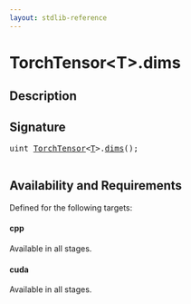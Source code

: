 ```yaml
---
layout: stdlib-reference
---
```


# TorchTensor\<T\>\.dims

## Description





## Signature 

<pre>
<span class="code_keyword">uint</span> <a href="index.md" class="code_type">TorchTensor</a>&lt;<a href="index.md#typeparam-T" class="code_type">T</a>&gt;.<a href="dims.md">dims</a>();

</pre>

## Availability and Requirements

Defined for the following targets:

#### cpp
Available in all stages.

#### cuda
Available in all stages.




<script>
// Fix .md links to .html when on ReadTheDocs
if (window.location.hostname.includes('readthedocs') || 
    window.location.hostname.includes('rtfd.io')) {
  document.addEventListener('DOMContentLoaded', function() {
    const links = document.querySelectorAll('a');
    links.forEach(link => {
      if (link.getAttribute('href') && link.getAttribute('href').endsWith('.md')) {
        link.href = link.href.replace(/\.md($|#|\?)/, '.html$1');
      }
    });
  });
}
</script>

